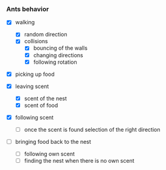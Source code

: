 ### Ants behavior

- [x] walking
  - [x] random direction
  - [x] collisions
    - [x] bouncing of the walls
    - [x] changing directions
    - [x] following rotation
- [x] picking up food
- [x] leaving scent
  - [x] scent of the nest
  - [x] scent of food
- [x] following scent

  - [ ] once the scent is found selection of the right direction

- [ ] bringing food back to the nest
  - [ ] following own scent
  - [ ] finding the nest when there is no own scent
